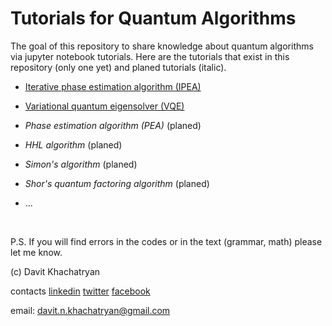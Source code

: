# Tutorials for Quantum Algorithms
The goal of this repository to share knowledge about quantum algorithms via jupyter notebook tutorials. Here are the tutorials that exist in this repository (only one yet) and planed tutorials (italic). 

* [Iterative phase estimation algorithm (IPEA)](https://github.com/DavitKhach/quantum-algorithms-tutorials/blob/master/iterative_phase_estimation.ipynb)

* [Variational quantum eigensolver (VQE)](https://github.com/DavitKhach/quantum-algorithms-tutorials/blob/master/variationa_quantum_eigensolver.ipynb)

* *Phase estimation algorithm (PEA)* (planed)
* *HHL algorithm* (planed)
* *Simon's algorithm* (planed)
* *Shor's quantum factoring algorithm* (planed)
* ...

&nbsp;

P.S. If you will find errors in the codes or in the text (grammar, math) please let me know.

(c) Davit Khachatryan

contacts [linkedin](https://www.linkedin.com/in/davit-khachatryan-b07383174/) [twitter](https://twitter.com/davit_khach)  [facebook](https://www.facebook.com/davit.khachatryan.773)

email: davit.n.khachatryan@gmail.com



